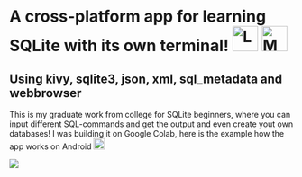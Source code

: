 # A cross-platform app for learning SQLite with its own terminal! <img src="https://raw.githubusercontent.com/Tarikul-Islam-Anik/Animated-Fluent-Emojis/master/Emojis/Objects/Laptop.png" alt="Laptop" width="45" height="45" /> <img src="https://raw.githubusercontent.com/Tarikul-Islam-Anik/Animated-Fluent-Emojis/master/Emojis/Objects/Mobile%20Phone.png" alt="Mobile Phone" width="45" height="45" />
## Using kivy, sqlite3, json, xml, sql_metadata and webbrowser
This is my graduate work from college for SQLite beginners, where you can input different SQL-commands and get the output and even create yout own databases!
I was building it on Google Colab, here is the example how the app works on Android <img src="https://raw.githubusercontent.com/Tarikul-Islam-Anik/Animated-Fluent-Emojis/master/Emojis/Hand%20gestures/Backhand%20Index%20Pointing%20Down.png" alt="Backhand Index Pointing Down" width="20" height="20" />

<img src="example.gif" />

